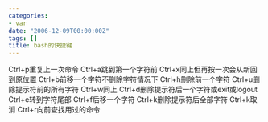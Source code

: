 ```yaml
---
categories:
- var
date: "2006-12-09T00:00:00Z"
tags: []
title: bash的快捷键
---
```


Ctrl+p重复上一次命令 
 Ctrl+a跳到第一个字符前 
 Ctrl+x同上但再按一次会从新回到原位置 
 Ctrl+b前移一个字符不删除字符情况下 
 Ctrl+h删除前一个字符 
 Ctrl+u删除提示符前的所有字符 
 Ctrl+w同上 
 Ctrl+d删除提示符后一个字符或exit或logout 
 Ctrl+e转到字符尾部 
 Ctrl+f后移一个字符 
 Ctrl+k删除提示符后全部字符 
 Ctrl+k取消 
Ctrl+r向前查找用过的命令
<a href="http://www.duodes.com/" target="_blank" onclick="return top.js.OpenExtLink(window,event,this)"></a>
